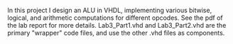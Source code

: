 In this project I design an ALU in VHDL, implementing various bitwise, logical, and arithmetic computations for different opcodes. See the pdf of the lab report for more details. Lab3_Part1.vhd and Lab3_Part2.vhd are the primary "wrapper" code files, and use the other .vhd files as components. 
